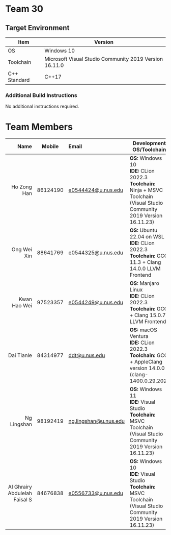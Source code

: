 # Team 30

## Target Environment

Item | Version
-|-
OS | Windows 10
Toolchain | Microsoft Visual Studio Community 2019 Version 16.11.0
C++ Standard | C++17

### Additional Build Instructions

No additional instructions required.

# Team Members

Name | Mobile | Email | Development OS/Toolchain
-:|:-:|:-|-|
Ho Zong Han | 86124190 | e0544424@u.nus.edu | **OS:** Windows 10 <br/> **IDE:** CLion 2022.3 <br/> **Toolchain:** Ninja + MSVC Toolchain (Visual Studio Community 2019 Version 16.11.23)
Ong Wei Xin | 88641769 | e0544325@u.nus.edu | **OS:** Ubuntu 22.04 on WSL <br/> **IDE:** CLion 2022.3 <br/> **Toolchain:** GCC 11.3 + Clang 14.0.0 LLVM Frontend
Kwan Hao Wei | 97523357 | e0544249@u.nus.edu | **OS:** Manjaro Linux <br/> **IDE:** CLion 2022.3 <br/> **Toolchain:** GCC + Clang 15.0.7 LLVM Frontend
Dai Tianle | 84314977 | ddt@u.nus.edu | **OS:** macOS Ventura <br/> **IDE:** CLion 2022.3 <br/> **Toolchain:** GCC + AppleClang version 14.0.0 (clang-1400.0.29.202)
Ng Lingshan | 98192419 | ng.lingshan@u.nus.edu | **OS:** Windows 11 <br/> **IDE:** Visual Studio <br/> **Toolchain:** MSVC Toolchain (Visual Studio Community 2019 Version 16.11.23)
Al Ghrairy Abdulelah Faisal S | 84676838 | e0556733@u.nus.edu | **OS:** Windows 10 <br/> **IDE:** Visual Studio <br/> **Toolchain:** MSVC Toolchain (Visual Studio Community 2019 Version 16.11.23)
